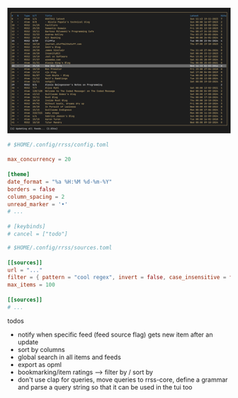 ![demo](./docs/demo/screenshot.png)

```toml
# $HOME/.config/rrss/config.toml

max_concurrency = 20

[theme]
date_format = "%a %H:%M %d-%m-%Y"
borders = false
column_spacing = 2
unread_marker = '•'
# ...

# [keybinds]
# cancel = ["todo"]
```

```toml
# $HOME/.config/rrss/sources.toml

[[sources]]
url = "..."
filter = { pattern = "cool regex", invert = false, case_insensitive = false }
max_items = 100

[[sources]]
# ...
```

todos

- notify when specific feed (feed source flag) gets new item after an update
- sort by columns
- global search in all items and feeds
- export as opml
- bookmarking/item ratings --> filter by / sort by
- don't use clap for queries, move queries to rrss-core, define a grammar and
  parse a query string so that it can be used in the tui too
